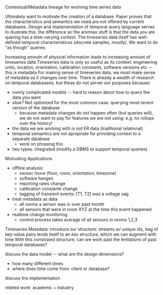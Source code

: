 Contextual/Metadata lineage for evolving time series data

Ultimately want to motivate the creation of a database. Paper proves that the
characteristics and semantics we need are not offered by current databases.
Design and implementation of temporal query language serves to illustrate this.
the difference w/ the aronnax stuff is that the data you are quering has a
time-varying context. The timeseries data itself has well-defined temporal
characteristicss (discrete samples, mostly). We want to do "as though" queries 

Increasing amoutn of physical information leads to increasing amount of timeseries data
Timeseries data is only so useful as its context: engineering units, location, orientation, calibration
constants, software versions etc -- this is metadata
For making sense of timeseries data, we must make sense of metadata as it changes over time.
There is already a wealth of research on temporal databasees, but these do not server our purposes because:
- overly complicated models -- hard to reason about how to query the data you want
- slow? Not optimized for the most common case: querying most recent version of the database
    - because metadata changes do not happen often (but queries will), we do not want to
      pay for features we are not using: e.g. no rollups over the history!
- the data we are working with is *not* ER data (traditional relational)
- temporal semantics are not apropriate for providing context to a separate database
    - work on phrasing this
- two types: integrated (modify a DBMS to support temporal queries) 

Motivating Applications
- offline analysis:
    - sensor move (floor, room, orientation, timezone)
    - software hanges
    - reporting rates change
    - calibration constants change
    - tagging of transient events: [T1, T2] was a voltage sag
- treat metadata as data
    - all rooms a sensor was in over past month
    - all sensors that were in room XYZ at the time this event happened
- realtime change monitoring
    - control process takes average of all sensors in rooms 1,2,3

Timeseries Metadata:
introduce our structure: streams w/ unique ids, bag of key-value pairs
lends itself to an eav structure, which we can augment with time
With this constraied structure, can we work past the limitations
of past temporal databases?

discuss the data model -- what are the design dimensions?
- how many different times
- where does time come from: client or database?

discuss the implementation

related work:
academic + industry
